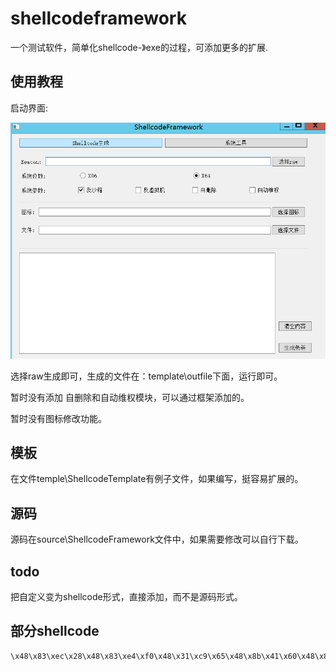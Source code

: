 # shellcodeframework

一个测试软件，简单化shellcode-》exe的过程，可添加更多的扩展.



## 使用教程

启动界面:

![image-20220826005924347](README.assets/image-20220826005924347.png)

选择raw生成即可，生成的文件在：template\outfile下面，运行即可。

暂时没有添加 自删除和自动维权模块，可以通过框架添加的。

暂时没有图标修改功能。



## 模板

在文件temple\ShellcodeTemplate有例子文件，如果编写，挺容易扩展的。



## 源码

源码在source\ShellcodeFramework文件中，如果需要修改可以自行下载。



## todo

把自定义变为shellcode形式，直接添加，而不是源码形式。



## 部分shellcode

```
\x48\x83\xec\x28\x48\x83\xe4\xf0\x48\x31\xc9\x65\x48\x8b\x41\x60\x48\x8b\x40\x18\x48\x8b\x70\x20\x48\xad\x48\x96\x48\xad\x48\x8b\x58\x20\x4d\x31\xc0\x44\x8b\x43\x3c\x4c\x89\xc2\x48\x01\xda\x48\x31\xc9\xb1\x88\x48\x01\xd1\x44\x8b\x01\x49\x01\xd8\x48\x31\xf6\x41\x8b\x70\x20\x48\x01\xde\x48\x31\xc9\x49\xb9\x47\x65\x74\x50\x72\x6f\x63\x41\x48\xff\xc1\x48\x31\xc0\x8b\x04\x8e\x48\x01\xd8\x4c\x39\x08\x75\xef\x48\x31\xf6\x41\x8b\x70\x24\x48\x01\xde\x66\x8b\x0c\x4e\x48\x31\xf6\x41\x8b\x70\x1c\x48\x01\xde\x48\x31\xd2\x8b\x14\x8e\x48\x01\xda\x48\x89\xd7\xb9\x61\x72\x79\x41\x51\x48\xb9\x4c\x6f\x61\x64\x4c\x69\x62\x72\x51\x48\x89\xe2\x48\x89\xd9\x48\x83\xec\x30\xff\xd7\x48\x83\xc4\x30\x48\x83\xc4\x10\x48\x89\xc6\x48\x31\xc0\x66\xb8\x6c\x6c\x50\x48\xb8\x75\x73\x65\x72\x33\x32\x2e\x64\x50\x48\x89\xe1\x48\x83\xec\x30\xff\xd6\x48\x83\xc4\x40\x50\x48\x31\xc0\xb8\x6f\x78\x41\x00\x50\x48\xb8\x4d\x65\x73\x73\x61\x67\x65\x42\x50\x48\x89\xe2\x48\x8b\x4c\x24\x10\x48\x83\xec\x28\xff\xd7\x48\x83\xc4\x38\x50\x48\x31\xc0\xb8\x65\x73\x73\x00\x50\x48\xb8\x45\x78\x69\x74\x50\x72\x6f\x63\x50\x48\x89\xe2\x48\x89\xd9\x48\x83\xec\x30\xff\xd7\x48\x83\xc4\x40\x50\x48\x31\xc0\xb8\x6d\x70\x6c\x65\x50\x48\xb8\x65\x42\x6f\x78\x20\x65\x78\x61\x50\x48\xb8\x61\x20\x4d\x65\x73\x73\x61\x67\x50\x48\xb8\x54\x68\x69\x73\x20\x69\x73\x20\x50\x54\x48\x31\xc0\x66\xb8\x65\x72\x50\x48\xb8\x65\x20\x43\x6f\x6d\x70\x69\x6c\x50\x48\xb8\x53\x68\x65\x6c\x6c\x63\x6f\x64\x50\x54\x4d\x31\xc9\x4c\x8b\x04\x24\x48\x8b\x54\x24\x20\x48\x31\xc9\x48\x83\xec\x20\xff\x54\x24\x70\x48\x83\xc4\x20\x48\x83\xc4\x48\x41\x54\x48\x31\xc9\x48\x83\xec\x20\xff\x54\x24\x28\x48\x83\xc4\x28
```

